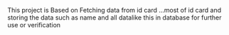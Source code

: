 This project is Based on Fetching data from id card ...most of id card 
and storing the data such as name and all datalike this in database for further use or verification 